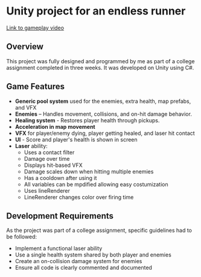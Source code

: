 # Unity project for an endless runner 

[Link to gameplay video](https://drive.google.com/file/d/1z8hRTFN0IH200GtZeCdWZAL2wafPSCLA/view?usp=sharing)

## Overview
This project was fully designed and programmed by me as part of a college assignment completed in three weeks.
It was developed on Unity using C#.

## Game Features
- **Generic pool system** used for the enemies, extra health, map prefabs, and VFX
- **Enemies** – Handles movement, collisions, and on-hit damage behavior.
- **Healing system** - Restores player health through pickups.
- **Acceleration in map movement**
- **VFX** for player/enemy dying, player getting healed, and laser hit contact
- **UI** - Score and player's health is shown in screen
- **Laser** ability:
  - Uses a contact filter
  - Damage over time
  - Displays hit-based VFX
  - Damage scales down when hitting multiple enemies
  - Has a cooldown after using it
  - All variables can be mpdified allowing easy costumization
  - Uses lineRenderer
  - LineRenderer changes color over firing time

## Development Requirements
 As the project was part of a college assignment, specific guidelines had to be followed: 
- Implement a functional laser ability
- Use a single health system shared by both player and enemies
- Create an on-collision damage system for enemies
- Ensure all code is clearly commented and documented
